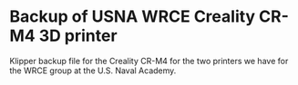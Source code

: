 # Backup of USNA WRCE Creality CR-M4 3D printer
Klipper backup file for the Creality CR-M4 for the two printers we have for the WRCE group at the U.S. Naval Academy.
